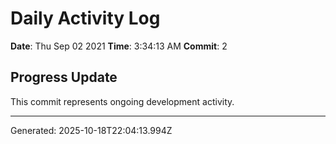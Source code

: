# Daily Activity Log

**Date**: Thu Sep 02 2021
**Time**: 3:34:13 AM
**Commit**: 2

## Progress Update

This commit represents ongoing development activity.

---
Generated: 2025-10-18T22:04:13.994Z
